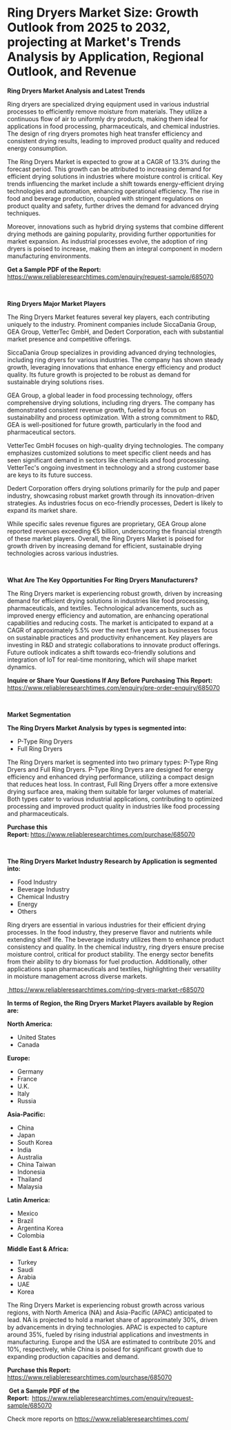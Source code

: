 <p><h1>Ring Dryers Market Size: Growth Outlook from 2025 to 2032, projecting at Market's Trends Analysis by Application, Regional Outlook, and Revenue</h1></p><p><strong>Ring Dryers Market Analysis and Latest Trends</strong></p>
<p><p>Ring dryers are specialized drying equipment used in various industrial processes to efficiently remove moisture from materials. They utilize a continuous flow of air to uniformly dry products, making them ideal for applications in food processing, pharmaceuticals, and chemical industries. The design of ring dryers promotes high heat transfer efficiency and consistent drying results, leading to improved product quality and reduced energy consumption.</p><p>The Ring Dryers Market is expected to grow at a CAGR of 13.3% during the forecast period. This growth can be attributed to increasing demand for efficient drying solutions in industries where moisture control is critical. Key trends influencing the market include a shift towards energy-efficient drying technologies and automation, enhancing operational efficiency. The rise in food and beverage production, coupled with stringent regulations on product quality and safety, further drives the demand for advanced drying techniques.</p><p>Moreover, innovations such as hybrid drying systems that combine different drying methods are gaining popularity, providing further opportunities for market expansion. As industrial processes evolve, the adoption of ring dryers is poised to increase, making them an integral component in modern manufacturing environments.</p></p>
<p><strong>Get a Sample PDF of the Report:&nbsp;</strong> <a href="https://www.reliableresearchtimes.com/enquiry/request-sample/685070?utm_campaign=3281&utm_medium=2&utm_source=Github&utm_content=ia&utm_term=10042025&utm_id=ring-dryers">https://www.reliableresearchtimes.com/enquiry/request-sample/685070</a></p>
<p>&nbsp;</p>
<p><strong>Ring Dryers Major Market Players</strong></p>
<p><p>The Ring Dryers Market features several key players, each contributing uniquely to the industry. Prominent companies include SiccaDania Group, GEA Group, VetterTec GmbH, and Dedert Corporation, each with substantial market presence and competitive offerings.</p><p>SiccaDania Group specializes in providing advanced drying technologies, including ring dryers for various industries. The company has shown steady growth, leveraging innovations that enhance energy efficiency and product quality. Its future growth is projected to be robust as demand for sustainable drying solutions rises.</p><p>GEA Group, a global leader in food processing technology, offers comprehensive drying solutions, including ring dryers. The company has demonstrated consistent revenue growth, fueled by a focus on sustainability and process optimization. With a strong commitment to R&D, GEA is well-positioned for future growth, particularly in the food and pharmaceutical sectors.</p><p>VetterTec GmbH focuses on high-quality drying technologies. The company emphasizes customized solutions to meet specific client needs and has seen significant demand in sectors like chemicals and food processing. VetterTec's ongoing investment in technology and a strong customer base are keys to its future success.</p><p>Dedert Corporation offers drying solutions primarily for the pulp and paper industry, showcasing robust market growth through its innovation-driven strategies. As industries focus on eco-friendly processes, Dedert is likely to expand its market share.</p><p>While specific sales revenue figures are proprietary, GEA Group alone reported revenues exceeding €5 billion, underscoring the financial strength of these market players. Overall, the Ring Dryers Market is poised for growth driven by increasing demand for efficient, sustainable drying technologies across various industries.</p></p>
<p>&nbsp;</p>
<p><strong>What Are The Key Opportunities For Ring Dryers Manufacturers?</strong></p>
<p><p>The Ring Dryers market is experiencing robust growth, driven by increasing demand for efficient drying solutions in industries like food processing, pharmaceuticals, and textiles. Technological advancements, such as improved energy efficiency and automation, are enhancing operational capabilities and reducing costs. The market is anticipated to expand at a CAGR of approximately 5.5% over the next five years as businesses focus on sustainable practices and productivity enhancement. Key players are investing in R&D and strategic collaborations to innovate product offerings. Future outlook indicates a shift towards eco-friendly solutions and integration of IoT for real-time monitoring, which will shape market dynamics.</p></p>
<p><strong>Inquire or Share Your Questions If Any Before Purchasing This Report:</strong> <a href="https://www.reliableresearchtimes.com/enquiry/pre-order-enquiry/685070?utm_campaign=3281&utm_medium=2&utm_source=Github&utm_content=ia&utm_term=10042025&utm_id=ring-dryers">https://www.reliableresearchtimes.com/enquiry/pre-order-enquiry/685070</a></p>
<p>&nbsp;</p>
<p><strong>Market Segmentation</strong></p>
<p><strong>The Ring Dryers Market Analysis by types is segmented into:</strong></p>
<p><ul><li>P-Type Ring Dryers</li><li>Full Ring Dryers</li></ul></p>
<p><p>The Ring Dryers market is segmented into two primary types: P-Type Ring Dryers and Full Ring Dryers. P-Type Ring Dryers are designed for energy efficiency and enhanced drying performance, utilizing a compact design that reduces heat loss. In contrast, Full Ring Dryers offer a more extensive drying surface area, making them suitable for larger volumes of material. Both types cater to various industrial applications, contributing to optimized processing and improved product quality in industries like food processing and pharmaceuticals.</p></p>
<p><strong>Purchase this Report:&nbsp;</strong><a href="https://www.reliableresearchtimes.com/purchase/685070?utm_campaign=3281&utm_medium=2&utm_source=Github&utm_content=ia&utm_term=10042025&utm_id=ring-dryers">https://www.reliableresearchtimes.com/purchase/685070</a></p>
<p>&nbsp;</p>
<p><strong>The Ring Dryers Market Industry Research by Application is segmented into:</strong></p>
<p><ul><li>Food Industry</li><li>Beverage Industry</li><li>Chemical Industry</li><li>Energy</li><li>Others</li></ul></p>
<p><p>Ring dryers are essential in various industries for their efficient drying processes. In the food industry, they preserve flavor and nutrients while extending shelf life. The beverage industry utilizes them to enhance product consistency and quality. In the chemical industry, ring dryers ensure precise moisture control, critical for product stability. The energy sector benefits from their ability to dry biomass for fuel production. Additionally, other applications span pharmaceuticals and textiles, highlighting their versatility in moisture management across diverse markets.</p></p>
<p><a href="https://www.reliableresearchtimes.com/ring-dryers-market-r685070?utm_campaign=3281&utm_medium=2&utm_source=Github&utm_content=ia&utm_term=10042025&utm_id=ring-dryers">&nbsp;https://www.reliableresearchtimes.com/ring-dryers-market-r685070</a></p>
<p><strong>In terms of Region, the Ring Dryers Market Players available by Region are:</strong></p>
<p>
    <p> <strong> North America: </strong>
        <ul>
            <li>United States</li>
            <li>Canada</li>
        </ul>
        </p> 
    <p> <strong> Europe: </strong>
        <ul>
            <li>Germany</li>
            <li>France</li>
            <li>U.K.</li>
            <li>Italy</li>
            <li>Russia</li>
        </ul>
        </p> 
    <p> <strong> Asia-Pacific: </strong>
        <ul>
            <li>China</li>
            <li>Japan</li>
            <li>South Korea</li>
            <li>India</li>
            <li>Australia</li>
            <li>China Taiwan</li>
            <li>Indonesia</li>
            <li>Thailand</li>
            <li>Malaysia</li>
        </ul>
        </p> 
    <p> <strong> Latin America: </strong>
        <ul>
            <li>Mexico</li>
            <li>Brazil</li>
            <li>Argentina Korea</li>
            <li>Colombia</li>
        </ul>
        </p> 
    <p> <strong> Middle East & Africa: </strong>
        <ul>
            <li>Turkey</li>
            <li>Saudi</li>
            <li>Arabia</li>
            <li>UAE</li>
            <li>Korea</li>
        </ul>
    </p>
    </p>
<p><p>The Ring Dryers Market is experiencing robust growth across various regions, with North America (NA) and Asia-Pacific (APAC) anticipated to lead. NA is projected to hold a market share of approximately 30%, driven by advancements in drying technologies. APAC is expected to capture around 35%, fueled by rising industrial applications and investments in manufacturing. Europe and the USA are estimated to contribute 20% and 10%, respectively, while China is poised for significant growth due to expanding production capacities and demand.</p></p>
<p><strong>Purchase this Report: </strong><a href="https://www.reliableresearchtimes.com/purchase/685070?utm_campaign=3281&utm_medium=2&utm_source=Github&utm_content=ia&utm_term=10042025&utm_id=ring-dryers">https://www.reliableresearchtimes.com/purchase/685070</a></p>
<p>&nbsp;<strong>Get a Sample PDF of the Report:&nbsp;&nbsp;</strong><a href="https://www.reliableresearchtimes.com/enquiry/request-sample/685070?utm_campaign=3281&utm_medium=2&utm_source=Github&utm_content=ia&utm_term=10042025&utm_id=ring-dryers">https://www.reliableresearchtimes.com/enquiry/request-sample/685070</a></p>
<p><strong></strong></p>
<p>Check more reports on <a href="https://www.reliableresearchtimes.com/?utm_campaign=3281&utm_medium=2&utm_source=Github&utm_content=ia&utm_term=10042025&utm_id=ring-dryers">https://www.reliableresearchtimes.com/</a></p>